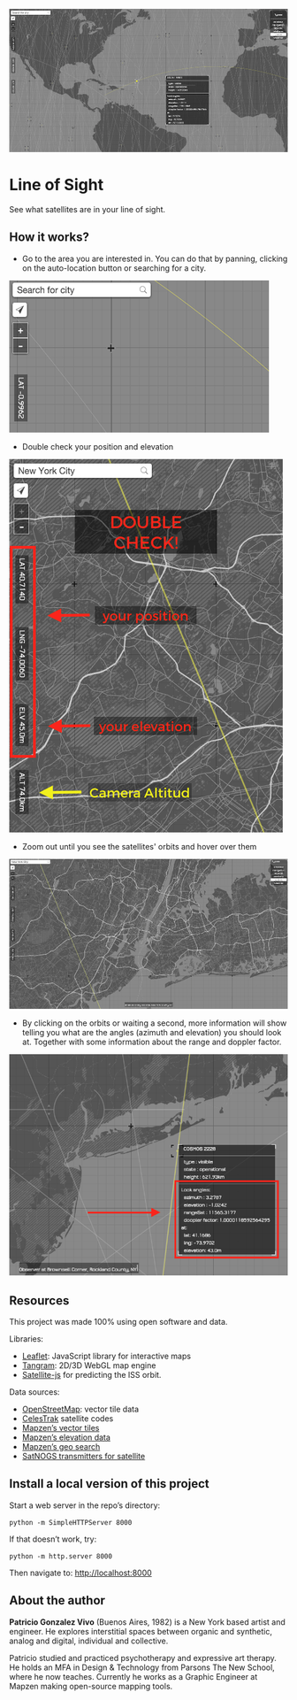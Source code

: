 ![](imgs/img.png)

# Line of Sight

See what satellites are in your line of sight.

## How it works?

- Go to the area you are interested in. You can do that by panning, clicking on the auto-location button or searching for a city.

![](imgs/00-location.gif)

- Double check your position and elevation

![](imgs/01-check.png)

- Zoom out until you see the satellites' orbits and hover over them

![](imgs/02-hover.gif)

 - By clicking on the orbits or waiting a second, more information will show telling you what are the angles (azimuth and elevation) you should look at. Together with some information about the range and doppler factor.

![](imgs/03-click.png)

## Resources

This project was made 100% using open software and data.

Libraries:

* [Leaflet](http://leafletjs.com/): JavaScript library for interactive maps
* [Tangram](https://mapzen.com/projects/tangram): 2D/3D WebGL map engine
* [Satellite-js](https://github.com/shashwatak/satellite-js) for predicting the ISS orbit.

Data sources:
* [OpenStreetMap](http://www.openstreetmap.org/): vector tile data
* [CelesTrak](http://www.celestrak.com/NORAD/elements/master.asp) satellite codes
* [Mapzen’s vector tiles](https://mapzen.com/projects/vector-tiles)
* [Mapzen’s elevation data](https://mapzen.com/documentation/elevation/elevation-service/)
* [Mapzen’s geo search](https://mapzen.com/projects/search)
* [SatNOGS transmitters for satellite](https://satnogs.org/)

## Install a local version of this project

Start a web server in the repo’s directory:

    python -m SimpleHTTPServer 8000
    
If that doesn’t work, try:

    python -m http.server 8000
    
Then navigate to: [http://localhost:8000](http://localhost:8000)

## About the author

**Patricio Gonzalez Vivo** (Buenos Aires, 1982) is a New York based artist and engineer. He explores interstitial spaces between organic and synthetic, analog and digital, individual and collective.

Patricio studied and practiced psychotherapy and expressive art therapy. He holds an MFA in Design & Technology from Parsons The New School, where he now teaches. Currently he works as a Graphic Engineer at Mapzen making open-source mapping tools.
